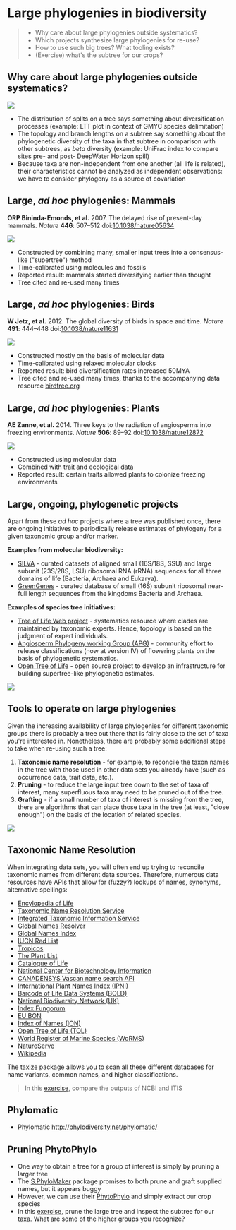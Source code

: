 Large phylogenies in biodiversity
=================================

> - Why care about large phylogenies outside systematics?
> - Which projects synthesize large phylogenies for re-use?
> - How to use such big trees? What tooling exists?
> - (Exercise) what's the subtree for our crops?

Why care about large phylogenies outside systematics?
-----------------------------------------------------

![](lecture1/ltt.png)

- The distribution of splits on a tree says something about diversification 
  processes (example: LTT plot in context of GMYC species delimitation)
- The topology and branch lengths on a subtree say something about the phylogenetic
  diversity of the taxa in that subtree in comparison with other subtrees, as
  _beta_ diversity (example: UniFrac index to compare sites pre- and post-
  DeepWater Horizon spill)
- Because taxa are non-independent from one another (all life is related), their 
  characteristics cannot be analyzed as independent observations: we have to 
  consider phylogeny as a source of covariation

Large, _ad hoc_ phylogenies: Mammals
------------------------------------

**ORP Bininda-Emonds, et al.** 2007. The delayed rise of present-day mammals.
_Nature_ **446**: 507–512 
doi:[10.1038/nature05634](http://doi.org/10.1038/nature05634)

![](lecture1/mammals.jpg)

- Constructed by combining many, smaller input trees into a consensus-like 
  ("supertree") method
- Time-calibrated using molecules and fossils
- Reported result: mammals started diversifying earlier than thought
- Tree cited and re-used many times

Large, _ad hoc_ phylogenies: Birds
----------------------------------

**W Jetz, et al.** 2012. The global diversity of birds in space and time.
_Nature_ **491**: 444–448
doi:[10.1038/nature11631](http://doi.org/10.1038/nature11631)

![](lecture1/birds.jpg)

- Constructed mostly on the basis of molecular data
- Time-calibrated using relaxed molecular clocks
- Reported result: bird diversification rates increased 50MYA
- Tree cited and re-used many times, thanks to the accompanying data 
  resource [birdtree.org](https://birdtree.org/)

Large, _ad hoc_ phylogenies: Plants
-----------------------------------

**AE Zanne, et al.** 2014. Three keys to the radiation of angiosperms into freezing 
environments. _Nature_ **506**: 89–92
doi:[10.1038/nature12872](http://doi.org/10.1038/nature12872)

![](lecture1/plants.jpg)

- Constructed using molecular data
- Combined with trait and ecological data
- Reported result: certain traits allowed plants to colonize freezing environments

Large, ongoing, phylogenetic projects
-------------------------------------

Apart from these _ad hoc_ projects where a tree was published once, there are ongoing
initiatives to periodically release estimates of phylogeny for a given taxonomic group
and/or marker.

**Examples from molecular biodiversity:**

- [SILVA](https://www.arb-silva.de/) - curated datasets of aligned small (16S/18S, SSU) 
  and large subunit (23S/28S, LSU) ribosomal RNA (rRNA) sequences for all three domains 
  of life (Bacteria, Archaea and Eukarya).
- [GreenGenes](http://greengenes.secondgenome.com/) - curated database of small (16S) 
  subunit ribosomal near-full length sequences from the kingdoms Bacteria and Archaea.

**Examples of species tree initiatives:**

- [Tree of Life Web project](http://tolweb.org/tree/) - systematics resource where 
  clades are maintained by taxonomic experts. Hence, topology is based on the judgment
  of expert individuals.
- [Angiosperm Phylogeny working Group (APG)](http://www.mobot.org/MOBOT/research/APweb/) -
  community effort to release classifications (now at version IV) of flowering plants on 
  the basis of phylogenetic systematics.
- [Open Tree of Life](https://tree.opentreeoflife.org) - open source project to develop
  an infrastructure for building supertree-like phylogenetic estimates.

![](lecture1/opentree.jpg)

Tools to operate on large phylogenies
-------------------------------------

Given the increasing availability of large phylogenies for different taxonomic groups
there is probably a tree out there that is fairly close to the set of taxa you're 
interested in. Nonetheless, there are probably some additional steps to take when
re-using such a tree:

1. **Taxonomic name resolution** - for example, to reconcile the taxon names in the tree
   with those used in other data sets you already have (such as occurrence data, trait
   data, etc.).
2. **Pruning** - to reduce the large input tree down to the set of taxa of interest, many
   superfluous taxa may need to be pruned out of the tree.
3. **Grafting** - if a small number of taxa of interest is missing from the tree, there 
   are algorithms that can place those taxa in the tree (at least, "close enough") on the
   basis of the location of related species.

![](lecture1/grafting.jpg)

Taxonomic Name Resolution
-------------------------

When integrating data sets, you will often end up trying to reconcile taxonomic names
from different data sources. Therefore, numerous data resources have APIs that allow for
(fuzzy?) lookups of names, synonyms, alternative spellings:

- [Encylopedia of Life](http://www.eol.org/api/)
- [Taxonomic Name Resolution Service](http://www.taxosaurus.org/)
- [Integrated Taxonomic Information Service](http://www.itis.gov/ws%5Fdescription.html)
- [Global Names Resolver](http://resolver.globalnames.org/api)
- [Global Names Index](https://github.com/dimus/gni/wiki/api)
- [IUCN Red List](https://www.assembla.com/spaces/sis/wiki/Red%5FList%5FAPI?version=3)
- [Tropicos](http://services.tropicos.org/help)
- [The Plant List](http://theplantlist.org)
- [Catalogue of Life](http://www.catalogueoflife.org/colwebsite/content/web-services)
- [National Center for Biotechnology Information](http://ncbi.nlm.nih.gov/taxonomy)
- [CANADENSYS Vascan name search API](http://data.canadensys.net/vascan/api)
- [International Plant Names Index (IPNI)](http://www.ipni.org/link%5Fto%5Fipni.html)
- [Barcode of Life Data Systems (BOLD)](http://www.boldsystems.org/index.php/Resources)
- [National Biodiversity Network (UK)](https://data.nbn.org.uk/Documentation/Web%5FServices/Web%5FServices-REST/resources/restapi/rest.html)
- [Index Fungorum](http://www.indexfungorum.org/ixfwebservice/fungus.asmx)
- [EU BON](http://cybertaxonomy.eu/eubon-utis/doc.html)
- [Index of Names (ION)](http://www.organismnames.com/)
- [Open Tree of Life (TOL)](https://github.com/OpenTreeOfLife/germinator/wiki/TNRS-API-v3)
- [World Register of Marine Species (WoRMS)](http://www.marinespecies.org/aphia.php?p=webservice)
- [NatureServe](https://services.natureserve.org/BrowseServices/getSpeciesData/getSpeciesListREST.jsp)
- [Wikipedia](https://www.mediawiki.org/wiki/API:Main_page)

The [taxize](https://github.com/ropensci/taxize) package allows you to scan all these 
different databases for name variants, common names, and higher classifications.

> In this [exercise](lecture1/taxize.Rmd), compare the outputs of NCBI and ITIS

Phylomatic
----------

- Phylomatic http://phylodiversity.net/phylomatic/

Pruning PhytoPhylo
------------------

- One way to obtain a tree for a group of interest is simply by pruning a larger tree
- The [S.PhyloMaker](https://github.com/jinyizju/S.PhyloMaker) package promises to both
  prune and graft supplied names, but it appears buggy
- However, we can use their [PhytoPhylo](lecture3/PhytoPhylo.tre) and simply extract our
  crop species
- In this [exercise](lecture1/extract.Rmd), prune the large tree and inspect the subtree
  for our taxa. What are some of the higher groups you recognize?

